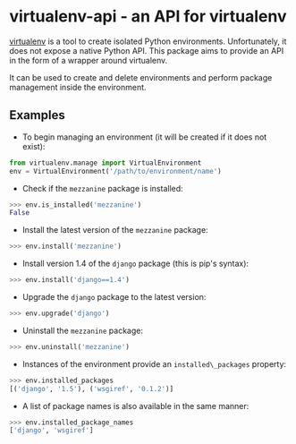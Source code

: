 virtualenv-api - an API for virtualenv
======================================

[virtualenv](http://www.virtualenv.org/) is a tool to create isolated Python
environments.  Unfortunately, it does not expose a native Python API. This
package aims to provide an API in the form of a wrapper around virtualenv.

It can be used to create and delete environments and perform package management
inside the environment.

Examples
--------

* To begin managing an environment (it will be created if it does not exist):

```python
from virtualenv.manage import VirtualEnvironment
env = VirtualEnvironment('/path/to/environment/name')
```

* Check if the `mezzanine` package is installed:

```python
>>> env.is_installed('mezzanine')
False
```

* Install the latest version of the `mezzanine` package:

```python
>>> env.install('mezzanine')
```

* Install version 1.4 of the `django` package (this is pip's syntax):

```python
>>> env.install('django==1.4')
```

* Upgrade the `django` package to the latest version:

```python
>>> env.upgrade('django')
```

* Uninstall the `mezzanine` package:

```python
>>> env.uninstall('mezzanine')
```

* Instances of the environment provide an `installed\_packages` property:

```python
>>> env.installed_packages
[('django', '1.5'), ('wsgiref', '0.1.2')]
```

* A list of package names is also available in the same manner:

```python
>>> env.installed_package_names
['django', 'wsgiref']
